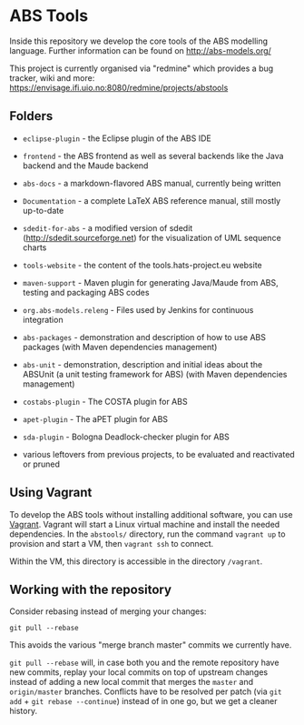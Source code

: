 ABS Tools
=========

Inside this repository we develop the core tools of the ABS modelling
language.  Further information can be found on http://abs-models.org/

This project is currently organised via "redmine" which provides a bug
tracker, wiki and more:
https://envisage.ifi.uio.no:8080/redmine/projects/abstools

Folders
-------

* `eclipse-plugin` - the Eclipse plugin of the ABS IDE

* `frontend` - the ABS frontend as well as several backends like the
  Java backend and the Maude backend

* `abs-docs` - a markdown-flavored ABS manual, currently being written

* `Documentation` - a complete LaTeX ABS reference manual, still
  mostly up-to-date

* `sdedit-for-abs` - a modified version of sdedit
  (http://sdedit.sourceforge.net) for the visualization of UML sequence
  charts

* `tools-website`  - the content of the tools.hats-project.eu website

* `maven-support` - Maven plugin for generating Java/Maude from ABS,
  testing and packaging ABS codes

* `org.abs-models.releng` - Files used by Jenkins for continuous integration

* `abs-packages` - demonstration and description of how to use ABS
  packages (with Maven dependencies management)

* `abs-unit` - demonstration, description and initial ideas about the
  ABSUnit (a unit testing framework for ABS) (with Maven dependencies
  management)

* `costabs-plugin` - The COSTA plugin for ABS

* `apet-plugin` - The aPET plugin for ABS

* `sda-plugin` - Bologna Deadlock-checker plugin for ABS

* various leftovers from previous projects, to be evaluated and
  reactivated or pruned

Using Vagrant
-------------

To develop the ABS tools without installing additional software, you
can use [Vagrant](https://www.vagrantup.com).  Vagrant will start a
Linux virtual machine and install the needed dependencies.  In the
`abstools/` directory, run the command `vagrant up` to provision and
start a VM, then `vagrant ssh` to connect.

Within the VM, this directory is accessible in the directory `/vagrant`.

Working with the repository
---------------------------

Consider rebasing instead of merging your changes:

    git pull --rebase

This avoids the various "merge branch master" commits we currently
have.

`git pull --rebase` will, in case both you and the remote repository
have new commits, replay your local commits on top of upstream changes
instead of adding a new local commit that merges the `master` and
`origin/master` branches.  Conflicts have to be resolved per patch
(via `git add` + `git rebase --continue`) instead of in one go, but we
get a cleaner history.
